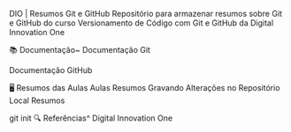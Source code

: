 DIO | Resumos Git e GitHub
Repositório para armazenar resumos sobre Git e GitHub do curso Versionamento de Código com Git e GitHub da Digital Innovation One

📚 Documentação~
Documentação Git

Documentação GitHub

🖥 Resumos das Aulas
Aulas	Resumos
Gravando Alterações no Repositório Local	Resumos

git init
🔍 Referências^
Digital Innovation One